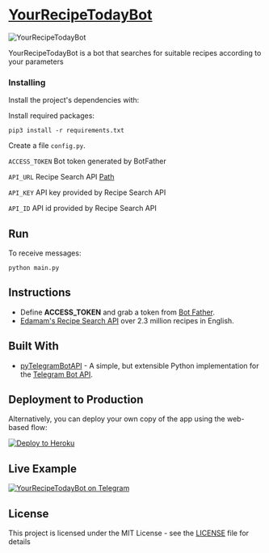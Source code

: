 # [YourRecipeTodayBot](https://t.me/YourRecipeTodayBot)

![YourRecipeTodayBot](https://i.ibb.co/5T3sTcy/photo-2021-05-20-13-41-31.jpg)

YourRecipeTodayBot is a bot that searches for suitable recipes according to your parameters

### Installing

Install the project's dependencies with:

Install required packages:

```shell
pip3 install -r requirements.txt
```

Create a file `config.py`.

`ACCESS_TOKEN` Bot token generated by BotFather

`API_URL` Recipe Search API [Path](https://api.edamam.com/search)

`API_KEY` API key provided by Recipe Search API

`API_ID` API id provided by Recipe Search API

## Run

To receive messages:

```
python main.py
```

## Instructions

- Define **ACCESS_TOKEN** and grab a token from [Bot Father](https://telegram.me/BotFather).
- [Edamam's Recipe Search API](https://developer.edamam.com/edamam-recipe-api) over 2.3 million recipes in English.

## Built With

* [pyTelegramBotAPI](https://github.com/eternnoir/pyTelegramBotAPI) - A simple, but extensible Python implementation for the [Telegram Bot API](https://core.telegram.org/bots/api).

## Deployment to Production

Alternatively, you can deploy your own copy of the app using the web-based flow:

[![Deploy to Heroku](https://www.herokucdn.com/deploy/button.png)](https://heroku.com/deploy)

## Live Example

[![YourRecipeTodayBot on Telegram](https://i.ibb.co/F0N2SZs/telegram.png)](https://t.me/YourRecipeTodayBot)

## License

This project is licensed under the MIT License - see the [LICENSE](LICENSE) file for details
